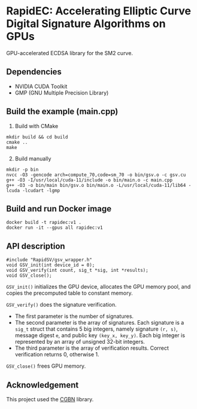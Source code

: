 # RapidEC: Accelerating Elliptic Curve Digital Signature Algorithms on GPUs

GPU-accelerated ECDSA library for the SM2 curve.

## Dependencies

- NVIDIA CUDA Toolkit
- GMP (GNU Multiple Precision Library)

## Build the example (main.cpp)

1. Build with CMake
```
mkdir build && cd build
cmake ..
make
```

2. Build manually
```
mkdir -p bin
nvcc -O3 -gencode arch=compute_70,code=sm_70 -o bin/gsv.o -c gsv.cu
g++ -O3 -I/usr/local/cuda-11/include -o bin/main.o -c main.cpp
g++ -O3 -o bin/main bin/gsv.o bin/main.o -L/usr/local/cuda-11/lib64 -lcuda -lcudart -lgmp
```

## Build and run Docker image

```
docker build -t rapidec:v1 .
docker run -it --gpus all rapidec:v1
```

## API description

```
#include "RapidSV/gsv_wrapper.h"
void GSV_init(int device_id = 0);
void GSV_verify(int count, sig_t *sig, int *results);
void GSV_close();
```

`GSV_init()` initializes the GPU device, allocates the GPU memory pool, and copies the precomputed table to constant memory.

`GSV_verify()` does the signature verification.
- The first parameter is the number of signatures.
- The second parameter is the array of signatures. Each signature is a `sig_t` struct that contains 5 big integers, namely signature `(r, s)`, message digest `e`, and public key `(key_x, key_y)`. Each big integer is represented by an array of unsigned 32-bit integers.
- The third parameter is the array of verification results. Correct verification returns 0, otherwise 1.

`GSV_close()` frees GPU memory.

## Acknowledgement

This project used the [CGBN](https://github.com/NVlabs/CGBN) library.
